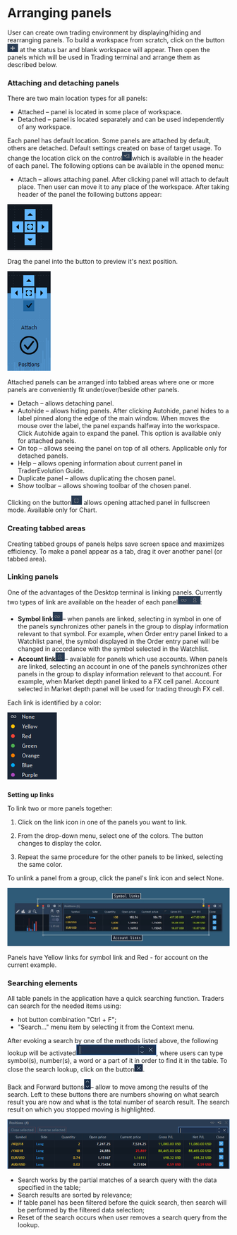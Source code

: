 # Arranging panels


User can create own trading environment by displaying/hiding and rearranging panels. To build a workspace from scratch, click on the button![](../../.gitbook/assets/1%20%2816%29.png)
at the status bar and blank workspace will appear. Then open the panels which will be used in Trading terminal and arrange them as described below.

### Attaching and detaching panels

There are two main location types for all panels:

* Attached – panel is located in some place of workspace.
* Detached – panel is located separately and can be used independently of any workspace.

 Each panel has default location. Some panels are attached by default, others are detached. Default settings created on base of target usage. To change the location click on the control![](../../.gitbook/assets/2%20%2813%29.png)which is available in the header of each panel. The following options can be available in the opened menu:

* Attach – allows attaching panel. After clicking panel will attach to default place. Then user can move it to any place of the workspace. After taking header of the panel the following buttons appear:

![](../../.gitbook/assets/3%20%2837%29.png)

Drag the panel into the button to preview it's next position.

![](../../.gitbook/assets/4%20%2814%29.png)


Attached panels can be arranged into tabbed areas where one or more panels are conveniently fit under/over/beside other panels.

* Detach – allows detaching panel.
* Autohide – allows hiding panels. After clicking Autohide, panel hides to a label pinned along the edge of the main window. When moves the mouse over the label, the panel expands halfway into the workspace. Click Autohide again to expand the panel. This option is available only for attached panels.
* On top – allows seeing the panel on top of all others. Applicable only for detached panels.
* Help – allows opening information about current panel in TraderEvolution Guide.
* Duplicate panel – allows duplicating the chosen panel.
* Show toolbar – allows showing toolbar of the chosen panel.

 Clicking on the button![](../../.gitbook/assets/5%20%281%29.png)
allows opening attached panel in fullscreen mode. Available only for Chart.

### Creating tabbed areas

Creating tabbed groups of panels helps save screen space and maximizes efficiency. To make a panel appear as a tab, drag it over another panel \(or tabbed area\).

### Linking panels


One of the advantages of the Desktop terminal is linking panels. Currently two types of link are available on the header of each panel![](../../.gitbook/assets/6%20%2825%29.png):

* **Symbol link**![](../../.gitbook/assets/7%20%289%29.png)– 
  when panels are linked, selecting in symbol in one of the panels synchronizes other panels in the group to display information relevant to that symbol. For example, when Order entry panel linked to a Watchlist panel, the symbol displayed in the Order entry panel will be changed in accordance with the symbol selected in the Watchlist.
* **Account link**![](../../.gitbook/assets/8%20%2816%29.png)– 
  available for panels which use accounts. When panels are linked, selecting an account in one of the panels synchronizes other panels in the group to display information relevant to that account. For example, when Market depth panel linked to a FX cell panel. Account selected in Market depth panel will be used for trading through FX cell.

Each link is identified by a color:

![](../../.gitbook/assets/9%20%286%29.png)

### 
**Setting up links**

To link two or more panels together:

1. Click on the link icon in one of the panels you want to link.

2. From the drop-down menu, select one of the colors. The button changes to display the color.

3. Repeat the same procedure for the other panels to be linked, selecting the same color.

To unlink a panel from a group, click the panel's link icon and select None.

![](../../.gitbook/assets/linking-panels.jpg)

Panels have Yellow links for symbol link and Red - for account on the current example.

### Searching elements

All table panels in the application have a quick searching function. Traders can search for the needed items using:

* hot button combination "Ctrl + F";
* "Search…" menu item by selecting it from the Context menu.

 After evoking a search by one of the methods listed above, the following lookup will be activated![](../../.gitbook/assets/11.jpg), 
where users can type symbol\(s\), number\(s\), a word or a part of it in order to find it in the table. To close the search lookup, click on the button![](../../.gitbook/assets/12.jpg).


Back and Forward buttons![](../../.gitbook/assets/13%20%281%29.jpg)– 
allow to move among the results of the search. Left to these buttons there are numbers showing on what search result you are now and what is the total number of search result. The search result on which you stopped moving is highlighted.

![](../../.gitbook/assets/14.png)

* Search works by the partial matches of a search query with the data specified in the table;
* Search results are sorted by relevance;
* If table panel has been filtered before the quick search, then search will be performed by the filtered data selection;
* Reset of the search occurs when user removes a search query from the lookup.



